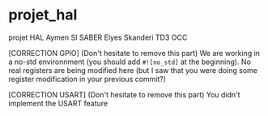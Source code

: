 # projet_hal
projet HAL Aymen SI SABER Elyes Skanderi TD3 OCC


[CORRECTION GPIO] (Don't hesitate to remove this part)
We are working in a no-std environnment (you should add ```#![no_std]``` at the beginning).
No real registers are being modified here (but I saw that you were doing some register modification in your previous commit?)

[CORRECTION USART] (Don't hesitate to remove this part)
You didn't implement the USART feature